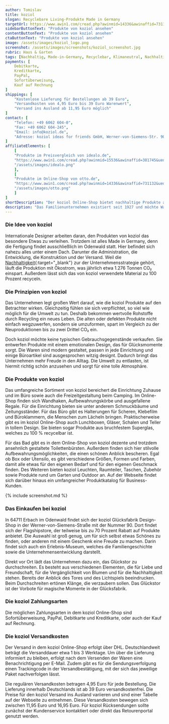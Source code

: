 ```yaml
---
author: Tomislav
title: koziol 
slogan: Recyclebare Living-Produkte Made in Germany
targetUrl: https://www.awin1.com/cread.php?awinmid=14336&awinaffid=731132&ued=https%3A%2F%2Fwww.otto.de%2Fsuche%2Fkoziol%2F
sidebarButtonText: "Produkte von koziol ansehen"
contentButtonText: "Produkte von koziol ansehen"
ctaButtonText: "Produkte von koziol ansehen"
image: /assets/images/koziol_logo.png
screenshot: /assets/images/screenshots/koziol_screenshot.jpg
rubric: Haus & Garten
tags: [Nachhaltig, Made-in-Germany, Recyclebar, Klimaneutral, Nachhaltiger-Lebensstil]
payments: [
    Debitkarte,
    Kreditkarte,
    PayPal,
    Sofortüberweisung,
    Kauf auf Rechnung
]
shippings: [
    "Kostenlose Lieferung für Bestellungen ab 39 Euro",
    "Versandkosten von 4,95 Euro bis 39 Euro Warenwert",
    "Versand ins Ausland ab 11,95 Euro möglich"
]
contact: [
    "Telefon: +49 6062 604-0",
    "Fax: +49 6062 604-245",
    "Email: info@koziol.de",
    "Adresse: koziol ideas for friends GmbH, Werner-von-Siemens-Str. 90, 64711 Erbach"
]
affiliateElements: [
    [
    "Produkte im Preisvergleich von idealo.de", 
    "https://www.awin1.com/cread.php?awinmid=15536&awinaffid=381745&ued=https%3A%2F%2Fwww.idealo.de%2Fpreisvergleich%2FMainSearchProductCategory.html%3Fq%3Dkoziol", 
    "/assets/images/idealo.png"
    ],
    [
    "Produkte im Online-Shop von otto.de", 
    "https://www.awin1.com/cread.php?awinmid=14336&awinaffid=731132&ued=https%3A%2F%2Fwww.otto.de%2Fsuche%2Fkoziol%2F", 
    "/assets/images/otto.png"
    ]
]
shortDescription: "Der koziol Online-Shop bietet nachhaltige Produkte aus den Bereichen Home und Living, die zu 100 Prozent recyclebar und in Deutschland hergestellt sind."
description: "Das Familienunternehmen existiert seit 1927 und möchte Waren fertigen, die den Menschen im Alltag Freude bereiten. Sie bringen mit ihren Alltagsprodukten Kunst in das Zuhause der Kunden, die hübsch und gleichzeitig praktisch ist. Das breit gefächerte Sortiment von koziol bereichert die Küche, das Büro, die Einrichtung sowie das Camping."
---
```


### Die Idee von koziol

Internationale Designer arbeiten daran, den Produkten von koziol das besondere Etwas zu verleihen. Trotzdem ist alles Made in Germany, denn die Fertigung findet ausschließlich im Odenwald statt. Hier befindet sich nahezu alles unter einem Dach. Darunter die Administration, die Entwicklung, die Konstruktion und der Versand. Weil die [Nachhaltigkeit](https://www.koziol.de/About-Koziol/Nachhaltigkeit/){:target="_blank"} zur der Unternehmensstrategie gehört, läuft die Produktion mit Ökostrom, was jährlich etwa 1.276 Tonnen CO₂ einspart. Außerdem lässt sich das von koziol verwendete Material zu 100 Prozent recyceln.

### Die Prinzipien von koziol

Das Unternehmen legt großen Wert darauf, wie die koziol Produkte auf den Betrachter wirken. Gleichzeitig fühlen sie sich verpflichtet, so viel wie möglich für die Umwelt zu tun. Deshalb bekommen wertvolle Rohstoffe durch Recycling ein neues Leben. Die alten oder defekten Produkte nicht einfach wegzuwerfen, sondern sie umzuformen, spart im Vergleich zu der Neuproduktionen bis zu zwei Drittel CO₂ ein.

Doch koziol möchte keine typischen Gebrauchsgegenstände verkaufen. Sie entwerfen Produkte mit einem emotionalen Design, das für Glücksmomente sorgt. Die Waren sind modern gestaltet, passen in jede Einrichtung und einige Büroartikel sind ausgesprochen witzig designt. Dadurch bringt das Unternehmen mehr Freude in den Alltag. Die Umwelt zu entlasten, ist hiermit richtig schön anzusehen und sorgt für eine tolle Atmosphäre.

### Die Produkte von koziol

Das umfangreiche Sortiment von koziol bereichert die Einrichtung Zuhause und im Büro sowie auch die Freizeitgestaltung beim Camping. Im Online-Shop finden sich Wandhaken, Aufbewahrungskörbe und ausgefallene Regale. Für die Einrichtung bieten sie unter anderem Schmuckbäume und Zeitungsständer. Für das Büro gibt es Halterungen für Scheren, Klebefilm und Büroklammern, die Menschen zum Lächeln bringen. Praktischerweise gibt es im koziol Online-Shop auch Lunchboxen, Gläser, Schalen und Teller in tollem Design. Sie bieten sogar Produkte aus bruchfestem Superglas, welches zu 100 % recycelbar ist.

Für das Bad gibt es in dem Online-Shop von koziol dezente und trotzdem ansehnlich gestaltete Toilettenbürsten. Außerdem finden sich hier stilvolle Aufbewahrungsmöglichkeiten, die einen schönen Anblick bescheren. Egal ob Box oder Utensilo, es gibt verschiedene Größen, Formen und Farben, damit alle etwas für den eigenen Bedarf und für den eigenen Geschmack finden. Des Weiteren bieten koziol Leuchten, Raumteiler, Taschen, Zubehör sowie Produkte rund um Garten und Outdoor an. Auf der Webseite findet sich darüber hinaus ein umfangreicher Produktkatalog für Business-Kunden.

{% include screenshot.md %}

### Das Einkaufen bei koziol

In 64711 Erbach im Odenwald findet sich der koziol Glücksfabrik Design-Shop in der Werner-von-Siemens-Straße mit der Nummer 90. Dort findet sich der Flagshipstore, der teilweise bis zu 70 Prozent Rabatt auf Produkte anbietet. Die Auswahl ist groß genug, um für sich selbst etwas Schönes zu finden, oder anderen mit einem Geschenk eine Freude zu machen. Darin findet sich auch ein Erlebnis-Museum, welches die Familiengeschichte sowie die Unternehmensentwicklung darstellt.

Direkt vor Ort lädt das Unternehmen dazu ein, das Glückstor zu durchschreiten. Es besteht aus verschiedenen Elementen, die für Liebe und Freundschaft, für die Vergänglichkeit von Blumen und für die Nachhaltigkeit stehen. Bereits der Anblick des Tores und des Lichtspiels beeindrucken. Beim Durchschreiten ertönen Klänge, die verzaubern sollen. Das Glückstor ist der Vorbote für magische Momente in der Glücksfabrik.

### Die koziol Zahlungsarten

Die möglichen Zahlungsarten in dem koziol Online-Shop sind Sofortüberweisung, PayPal, Debitkarte und Kreditkarte, oder auch der Kauf auf Rechnung.

### Die koziol Versandkosten

Der Versand in dem koziol Online-Shop erfolgt über DHL. Deutschlandweit beträgt die Versanddauer etwa 1 bis 3 Werktage. Um über die Lieferung informiert zu bleiben, erfolgt nach dem Versenden der Waren eine Benachrichtigung per E-Mail. Zudem gibt es für die Sendungsverfolgung einen Trackingcode in der Versandbestätigung, mit der sich das jeweilige Paket nachverfolgen lässt.

Die regulären Versandkosten betragen 4,95 Euro für jede Bestellung. Die Lieferung innerhalb Deutschlands ist ab 39 Euro versandkostenfrei. Die Preise für den koziol Versand ins Ausland variieren und sind einer Tabelle auf der Webseite zu entnehmen. Diese Versandkosten bewegen sich zwischen 11,95 Euro und 16,95 Euro. Für koziol Rücksendungen sollte zunächst der Kundenservice kontaktiert oder direkt das Retourenportal genutzt werden.